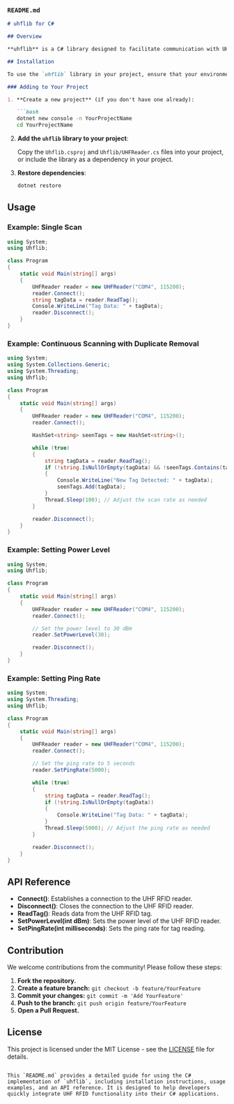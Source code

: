 ### `README.md`

```markdown
# uhflib for C#

## Overview

**uhflib** is a C# library designed to facilitate communication with UHF RFID readers via serial communication. It provides a straightforward API for connecting to the reader, reading tags, and controlling various settings like power levels and ping rates.

## Installation

To use the `uhflib` library in your project, ensure that your environment is set up with .NET 5.0 or higher.

### Adding to Your Project

1. **Create a new project** (if you don't have one already):

   ```bash
   dotnet new console -n YourProjectName
   cd YourProjectName
   ```

2. **Add the `uhflib` library to your project**:

   Copy the `Uhflib.csproj` and `Uhflib/UHFReader.cs` files into your project, or include the library as a dependency in your project.

3. **Restore dependencies**:

   ```bash
   dotnet restore
   ```

## Usage

### Example: Single Scan

```csharp
using System;
using Uhflib;

class Program
{
    static void Main(string[] args)
    {
        UHFReader reader = new UHFReader("COM4", 115200);
        reader.Connect();
        string tagData = reader.ReadTag();
        Console.WriteLine("Tag Data: " + tagData);
        reader.Disconnect();
    }
}
```

### Example: Continuous Scanning with Duplicate Removal

```csharp
using System;
using System.Collections.Generic;
using System.Threading;
using Uhflib;

class Program
{
    static void Main(string[] args)
    {
        UHFReader reader = new UHFReader("COM4", 115200);
        reader.Connect();

        HashSet<string> seenTags = new HashSet<string>();

        while (true)
        {
            string tagData = reader.ReadTag();
            if (!string.IsNullOrEmpty(tagData) && !seenTags.Contains(tagData))
            {
                Console.WriteLine("New Tag Detected: " + tagData);
                seenTags.Add(tagData);
            }
            Thread.Sleep(100); // Adjust the scan rate as needed
        }

        reader.Disconnect();
    }
}
```

### Example: Setting Power Level

```csharp
using System;
using Uhflib;

class Program
{
    static void Main(string[] args)
    {
        UHFReader reader = new UHFReader("COM4", 115200);
        reader.Connect();

        // Set the power level to 30 dBm
        reader.SetPowerLevel(30);

        reader.Disconnect();
    }
}
```

### Example: Setting Ping Rate

```csharp
using System;
using System.Threading;
using Uhflib;

class Program
{
    static void Main(string[] args)
    {
        UHFReader reader = new UHFReader("COM4", 115200);
        reader.Connect();

        // Set the ping rate to 5 seconds
        reader.SetPingRate(5000);

        while (true)
        {
            string tagData = reader.ReadTag();
            if (!string.IsNullOrEmpty(tagData))
            {
                Console.WriteLine("Tag Data: " + tagData);
            }
            Thread.Sleep(5000); // Adjust the ping rate as needed
        }

        reader.Disconnect();
    }
}
```

## API Reference

- **Connect()**: Establishes a connection to the UHF RFID reader.
- **Disconnect()**: Closes the connection to the UHF RFID reader.
- **ReadTag()**: Reads data from the UHF RFID tag.
- **SetPowerLevel(int dBm)**: Sets the power level of the UHF RFID reader.
- **SetPingRate(int milliseconds)**: Sets the ping rate for tag reading.

## Contribution

We welcome contributions from the community! Please follow these steps:

1. **Fork the repository.**
2. **Create a feature branch:** `git checkout -b feature/YourFeature`
3. **Commit your changes:** `git commit -m 'Add YourFeature'`
4. **Push to the branch:** `git push origin feature/YourFeature`
5. **Open a Pull Request.**

## License

This project is licensed under the MIT License - see the [LICENSE](LICENSE) file for details.
```

This `README.md` provides a detailed guide for using the C# implementation of `uhflib`, including installation instructions, usage examples, and an API reference. It is designed to help developers quickly integrate UHF RFID functionality into their C# applications.